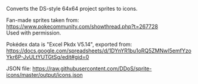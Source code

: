 Converts the DS-style 64x64 project sprites to icons.

Fan-made sprites taken from: https://www.pokecommunity.com/showthread.php?t=267728  
Used with permission.

Pokédex data is "Excel Pkdx V5.14", exported from: https://docs.google.com/spreadsheets/d/1DYnYR1bu1oRQ5ZMNwl5emfYzoYkr6P-JvULtYUTGtSg/edit#gid=0

JSON file: https://raw.githubusercontent.com/DDoS/sprite-icons/master/output/icons.json
